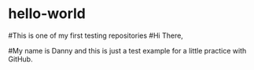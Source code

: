 # hello-world
#This is one of my first testing repositories
#Hi There,

#My name is Danny and this is just a test example for a little practice with GitHub. 

